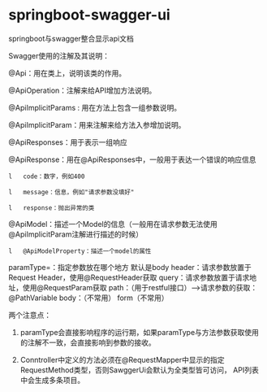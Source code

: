 # springboot-swagger-ui
springboot与swagger整合显示api文档


Swagger使用的注解及其说明：

@Api：用在类上，说明该类的作用。

@ApiOperation：注解来给API增加方法说明。

@ApiImplicitParams : 用在方法上包含一组参数说明。

@ApiImplicitParam：用来注解来给方法入参增加说明。

@ApiResponses：用于表示一组响应

@ApiResponse：用在@ApiResponses中，一般用于表达一个错误的响应信息

    l   code：数字，例如400

    l   message：信息，例如"请求参数没填好"

    l   response：抛出异常的类   

@ApiModel：描述一个Model的信息（一般用在请求参数无法使用@ApiImplicitParam注解进行描述的时候）

    l   @ApiModelProperty：描述一个model的属性


 paramType=：指定参数放在哪个地方   默认是body
          header：请求参数放置于Request Header，使用@RequestHeader获取
          query：请求参数放置于请求地址，使用@RequestParam获取
          path：（用于restful接口）-->请求参数的获取：@PathVariable
          body：（不常用）
          form（不常用）
          
  两个注意点：

1.  paramType会直接影响程序的运行期，如果paramType与方法参数获取使用的注解不一致，会直接影响到参数的接收。


2.  Conntroller中定义的方法必须在@RequestMapper中显示的指定RequestMethod类型，否则SawggerUi会默认为全类型皆可访问， API列表中会生成多条项目。

